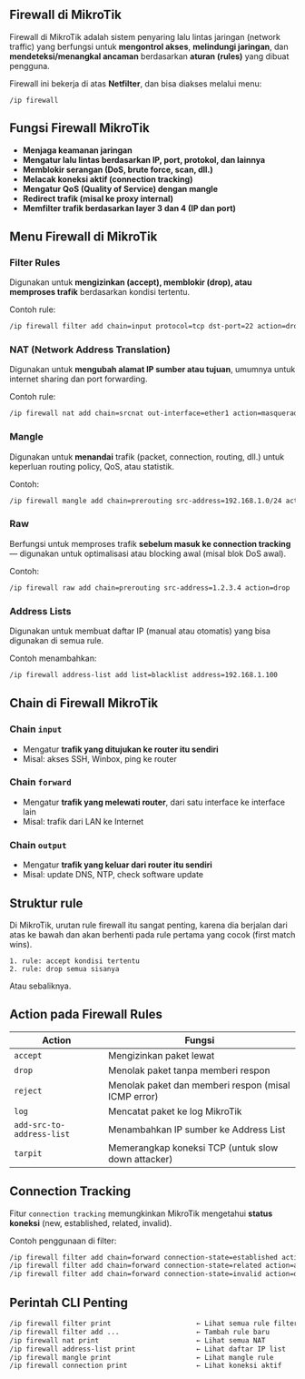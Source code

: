 ## Firewall di MikroTik
Firewall di MikroTik adalah sistem penyaring lalu lintas jaringan (network traffic) yang berfungsi untuk **mengontrol akses**, **melindungi jaringan**, dan **mendeteksi/menangkal ancaman** berdasarkan **aturan (rules)** yang dibuat pengguna.

Firewall ini bekerja di atas **Netfilter**, dan bisa diakses melalui menu:

```
/ip firewall
```

## **Fungsi Firewall MikroTik**

*  **Menjaga keamanan jaringan**
*  **Mengatur lalu lintas berdasarkan IP, port, protokol, dan lainnya**
*  **Memblokir serangan (DoS, brute force, scan, dll.)**
*  **Melacak koneksi aktif (connection tracking)**
*  **Mengatur QoS (Quality of Service) dengan mangle**
*  **Redirect trafik (misal ke proxy internal)**
*  **Memfilter trafik berdasarkan layer 3 dan 4 (IP dan port)**



## **Menu Firewall di MikroTik**

### **Filter Rules**

Digunakan untuk **mengizinkan (accept), memblokir (drop), atau memproses trafik** berdasarkan kondisi tertentu.

Contoh rule:

```bash
/ip firewall filter add chain=input protocol=tcp dst-port=22 action=drop src-address=192.168.1.7
```

### **NAT (Network Address Translation)**

Digunakan untuk **mengubah alamat IP sumber atau tujuan**, umumnya untuk internet sharing dan port forwarding.

Contoh rule:

```bash
/ip firewall nat add chain=srcnat out-interface=ether1 action=masquerade
```

### **Mangle**

Digunakan untuk **menandai** trafik (packet, connection, routing, dll.) untuk keperluan routing policy, QoS, atau statistik.

Contoh:

```bash
/ip firewall mangle add chain=prerouting src-address=192.168.1.0/24 action=mark-routing new-routing-mark=via-wifi
```

### **Raw**

Berfungsi untuk memproses trafik **sebelum masuk ke connection tracking** — digunakan untuk optimalisasi atau blocking awal (misal blok DoS awal).

Contoh:

```bash
/ip firewall raw add chain=prerouting src-address=1.2.3.4 action=drop
```

### **Address Lists**

Digunakan untuk membuat daftar IP (manual atau otomatis) yang bisa digunakan di semua rule.

Contoh menambahkan:

```bash
/ip firewall address-list add list=blacklist address=192.168.1.100
```

## **Chain di Firewall MikroTik**

### Chain `input`

* Mengatur **trafik yang ditujukan ke router itu sendiri**
* Misal: akses SSH, Winbox, ping ke router

### Chain `forward`

* Mengatur **trafik yang melewati router**, dari satu interface ke interface lain
* Misal: trafik dari LAN ke Internet

### Chain `output`

* Mengatur **trafik yang keluar dari router itu sendiri**
* Misal: update DNS, NTP, check software update

## **Struktur rule**
Di MikroTik, urutan rule firewall itu sangat penting, karena dia berjalan dari atas ke bawah dan akan berhenti pada rule pertama yang cocok (first match wins).
```
1. rule: accept kondisi tertentu
2. rule: drop semua sisanya
```
Atau sebaliknya.

## **Action pada Firewall Rules**

| Action                    | Fungsi                                              |
| ------------------------- | --------------------------------------------------- |
| `accept`                  | Mengizinkan paket lewat                             |
| `drop`                    | Menolak paket tanpa memberi respon                  |
| `reject`                  | Menolak paket dan memberi respon (misal ICMP error) |
| `log`                     | Mencatat paket ke log MikroTik                      |
| `add-src-to-address-list` | Menambahkan IP sumber ke Address List               |
| `tarpit`                  | Memerangkap koneksi TCP (untuk slow down attacker)  |


## **Connection Tracking**

Fitur `connection tracking` memungkinkan MikroTik mengetahui **status koneksi** (new, established, related, invalid).

Contoh penggunaan di filter:

```bash
/ip firewall filter add chain=forward connection-state=established action=accept
/ip firewall filter add chain=forward connection-state=related action=accept
/ip firewall filter add chain=forward connection-state=invalid action=drop
```
## **Perintah CLI Penting**

```bash
/ip firewall filter print                     ← Lihat semua rule filter
/ip firewall filter add ...                   ← Tambah rule baru
/ip firewall nat print                        ← Lihat semua NAT
/ip firewall address-list print               ← Lihat daftar IP list
/ip firewall mangle print                     ← Lihat mangle rule
/ip firewall connection print                 ← Lihat koneksi aktif
```
